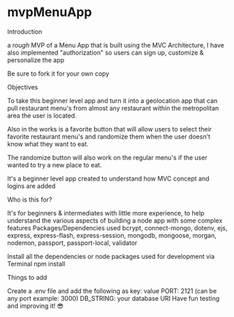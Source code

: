# mvpMenuApp
Introduction

a *rough* MVP of a Menu App that is built using the MVC Architecture, I have also implemented "authorization" so users can sign up, customize & personalize the app

Be sure to fork it for your own copy

Objectives

To take this beginner level app and turn it into a geolocation app that can pull restaurant menu's from almost any restaurant within the metropolitan area the user is located.

Also in the works is a favorite button that will allow users to select their favorite restaurant menu's and randomize them when the user doesn't know what they want to eat. 

The randomize button will also work on the regular menu's if the user wanted to try a new place to eat.

It's a beginner level app created to understand how MVC concept and logins are added

Who is this for?

It's for beginners & intermediates with little more experience, to help understand the various aspects of building a node app with some complex features
Packages/Dependencies used
bcrypt, connect-mongo, dotenv, ejs, express, express-flash, express-session, mongodb, mongoose, morgan, nodemon, passport, passport-local, validator

Install all the dependencies or node packages used for development via Terminal
npm install

Things to add

Create a .env file and add the following as key: value
PORT: 2121 (can be any port example: 3000)
DB_STRING: your database URI
Have fun testing and improving it! 😎
